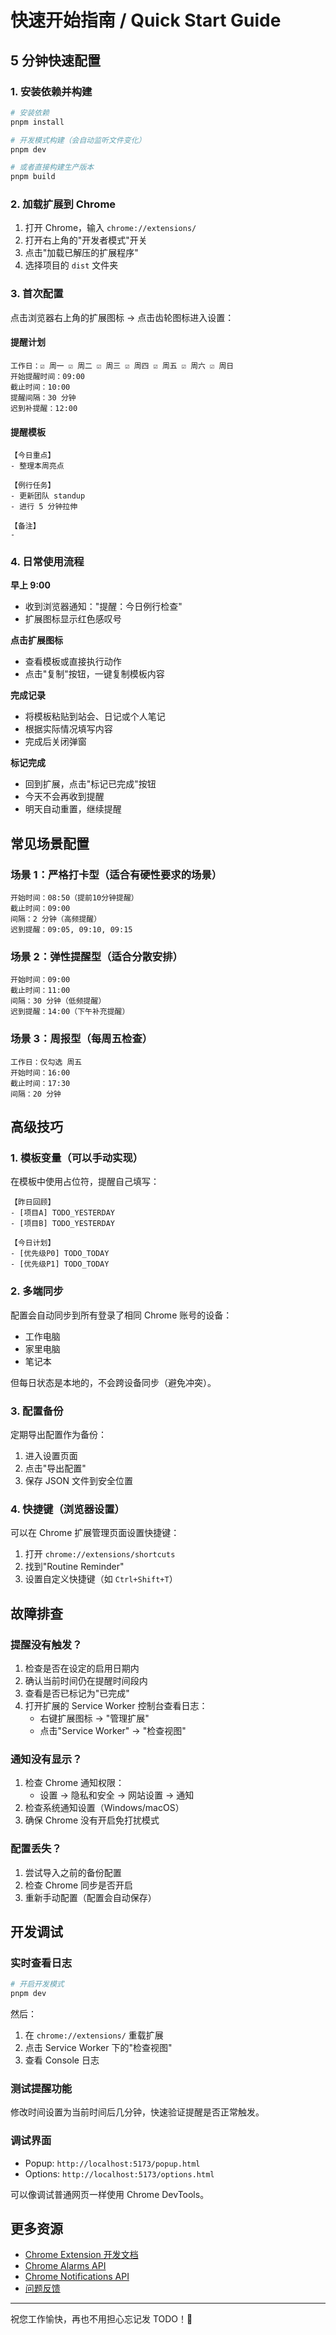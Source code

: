 # 快速开始指南 / Quick Start Guide

## 5 分钟快速配置

### 1. 安装依赖并构建

```bash
# 安装依赖
pnpm install

# 开发模式构建（会自动监听文件变化）
pnpm dev

# 或者直接构建生产版本
pnpm build
```

### 2. 加载扩展到 Chrome

1. 打开 Chrome，输入 `chrome://extensions/`
2. 打开右上角的"开发者模式"开关
3. 点击"加载已解压的扩展程序"
4. 选择项目的 `dist` 文件夹

### 3. 首次配置

点击浏览器右上角的扩展图标 → 点击齿轮图标进入设置：

#### 提醒计划

```
工作日：☑ 周一 ☑ 周二 ☑ 周三 ☑ 周四 ☑ 周五 ☑ 周六 ☑ 周日
开始提醒时间：09:00
截止时间：10:00
提醒间隔：30 分钟
迟到补提醒：12:00
```

#### 提醒模板

```
【今日重点】
- 整理本周亮点

【例行任务】
- 更新团队 standup
- 进行 5 分钟拉伸

【备注】
-
```

### 4. 日常使用流程

**早上 9:00**

- 收到浏览器通知："提醒：今日例行检查"
- 扩展图标显示红色感叹号

**点击扩展图标**

- 查看模板或直接执行动作
- 点击"复制"按钮，一键复制模板内容

**完成记录**

- 将模板粘贴到站会、日记或个人笔记
- 根据实际情况填写内容
- 完成后关闭弹窗

**标记完成**

- 回到扩展，点击"标记已完成"按钮
- 今天不会再收到提醒
- 明天自动重置，继续提醒

## 常见场景配置

### 场景 1：严格打卡型（适合有硬性要求的场景）

```
开始时间：08:50（提前10分钟提醒）
截止时间：09:00
间隔：2 分钟（高频提醒）
迟到提醒：09:05, 09:10, 09:15
```

### 场景 2：弹性提醒型（适合分散安排）

```
开始时间：09:00
截止时间：11:00
间隔：30 分钟（低频提醒）
迟到提醒：14:00（下午补充提醒）
```

### 场景 3：周报型（每周五检查）

```
工作日：仅勾选 周五
开始时间：16:00
截止时间：17:30
间隔：20 分钟
```

## 高级技巧

### 1. 模板变量（可以手动实现）

在模板中使用占位符，提醒自己填写：

```
【昨日回顾】
- [项目A] TODO_YESTERDAY
- [项目B] TODO_YESTERDAY

【今日计划】
- [优先级P0] TODO_TODAY
- [优先级P1] TODO_TODAY
```

### 2. 多端同步

配置会自动同步到所有登录了相同 Chrome 账号的设备：

- 工作电脑
- 家里电脑
- 笔记本

但每日状态是本地的，不会跨设备同步（避免冲突）。

### 3. 配置备份

定期导出配置作为备份：

1. 进入设置页面
2. 点击"导出配置"
3. 保存 JSON 文件到安全位置

### 4. 快捷键（浏览器设置）

可以在 Chrome 扩展管理页面设置快捷键：

1. 打开 `chrome://extensions/shortcuts`
2. 找到"Routine Reminder"
3. 设置自定义快捷键（如 `Ctrl+Shift+T`）

## 故障排查

### 提醒没有触发？

1. 检查是否在设定的启用日期内
2. 确认当前时间仍在提醒时间段内
3. 查看是否已标记为"已完成"
4. 打开扩展的 Service Worker 控制台查看日志：
   - 右键扩展图标 → "管理扩展"
   - 点击"Service Worker" → "检查视图"

### 通知没有显示？

1. 检查 Chrome 通知权限：
   - 设置 → 隐私和安全 → 网站设置 → 通知
2. 检查系统通知设置（Windows/macOS）
3. 确保 Chrome 没有开启免打扰模式

### 配置丢失？

1. 尝试导入之前的备份配置
2. 检查 Chrome 同步是否开启
3. 重新手动配置（配置会自动保存）

## 开发调试

### 实时查看日志

```bash
# 开启开发模式
pnpm dev
```

然后：

1. 在 `chrome://extensions/` 重载扩展
2. 点击 Service Worker 下的"检查视图"
3. 查看 Console 日志

### 测试提醒功能

修改时间设置为当前时间后几分钟，快速验证提醒是否正常触发。

### 调试界面

- Popup: `http://localhost:5173/popup.html`
- Options: `http://localhost:5173/options.html`

可以像调试普通网页一样使用 Chrome DevTools。

## 更多资源

- [Chrome Extension 开发文档](https://developer.chrome.com/docs/extensions/)
- [Chrome Alarms API](https://developer.chrome.com/docs/extensions/reference/alarms/)
- [Chrome Notifications API](https://developer.chrome.com/docs/extensions/reference/notifications/)
- [问题反馈](https://github.com/your-repo/issues)

---

祝您工作愉快，再也不用担心忘记发 TODO！🎉
